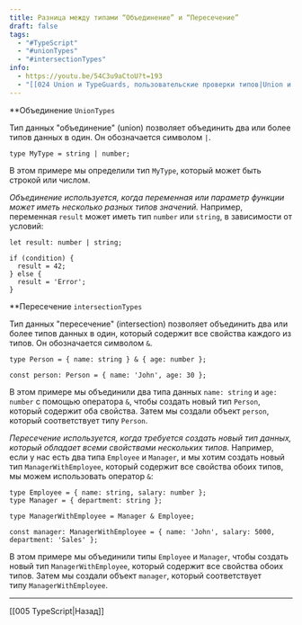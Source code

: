 ```yaml
---
title: Разница между типами “Объединение” и “Пересечение”
draft: false
tags:
  - "#TypeScript"
  - "#unionTypes"
  - "#intersectionTypes"
info:
  - https://youtu.be/54C3u9aCtoU?t=193
  - "[[024 Union и TypeGuards, пользовательские проверки типов|Union и TypeGuards, пользовательские проверки типов]]"
---
```

**Объединение `UnionTypes`

Тип данных "объединение" (union) позволяет объединить два или более типов данных в один. 
Он обозначается символом `|`.

```tsx
type MyType = string | number;
```

В этом примере мы определили тип `MyType`, который может быть строкой или числом.

*Объединение используется, когда переменная или параметр функции может иметь несколько разных типов значений.* Например, переменная `result` может иметь тип `number` или `string`, в зависимости от условий:

```tsx
let result: number | string;

if (condition) {
  result = 42;
} else {
  result = 'Error';
}
```

**Пересечение `intersectionTypes` 

Тип данных "пересечение" (intersection) позволяет объединить два или более типов данных в один, который содержит все свойства каждого из типов. Он обозначается символом `&`.

```tsx
type Person = { name: string } & { age: number };

const person: Person = { name: 'John', age: 30 };
```

В этом примере мы объединили два типа данных `name: string` и `age: number` с помощью оператора `&`, чтобы создать новый тип `Person`, который содержит оба свойства. Затем мы создали объект `person`, который соответствует типу `Person`.

*Пересечение используется, когда требуется создать новый тип данных, который обладает всеми свойствами нескольких типов.* Например, если у нас есть два типа `Employee` и `Manager`, и мы хотим создать новый тип `ManagerWithEmployee`, который содержит все свойства обоих типов, мы можем использовать оператор `&`:

```tsx
type Employee = { name: string, salary: number };
type Manager = { department: string };

type ManagerWithEmployee = Manager & Employee;

const manager: ManagerWithEmployee = { name: 'John', salary: 5000, department: 'Sales' };
```

В этом примере мы объединили типы `Employee` и `Manager`, чтобы создать новый тип `ManagerWithEmployee`, который содержит все свойства обоих типов. Затем мы создали объект `manager`, который соответствует типу `ManagerWithEmployee`.

_____

[[005 TypeScript|Назад]]